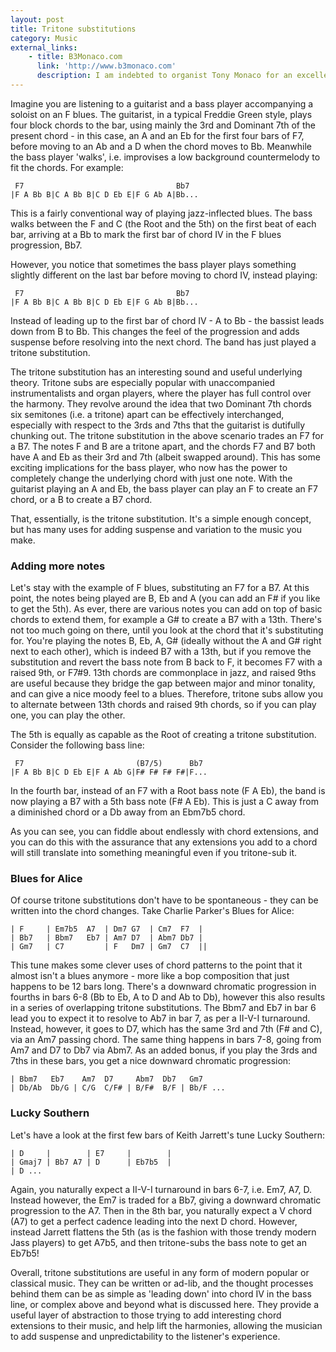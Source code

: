 ```yaml
---
layout: post
title: Tritone substitutions
category: Music
external_links:
    - title: B3Monaco.com
      link: 'http://www.b3monaco.com'
      description: I am indebted to organist Tony Monaco for an excellent article he wrote for the December 2012 issue of Downbeat magazine, which I used as a starting point for this post.
---
```


Imagine you are listening to a guitarist and a bass player accompanying a soloist on an F blues. The guitarist, in a typical Freddie Green style, plays four block chords to the bar, using mainly the 3rd and Dominant 7th of the present chord - in this case, an A and an Eb for the first four bars of F7, before moving to an Ab and a D when the chord moves to Bb. Meanwhile the bass player 'walks', i.e. improvises a low background countermelody to fit the chords. For example:

     F7                                  Bb7
    |F A Bb B|C A Bb B|C D Eb E|F G Ab A|Bb...

This is a fairly conventional way of playing jazz-inflected blues. The bass walks between the F and C (the Root and the 5th) on the first beat of each bar, arriving at a Bb to mark the first bar of chord IV in the F blues progression, Bb7.

However, you notice that sometimes the bass player plays something slightly different on the last bar before moving to chord IV, instead playing:

     F7                                  Bb7
    |F A Bb B|C A Bb B|C D Eb E|F G Ab B|Bb...

Instead of leading up to the first bar of chord IV - A to Bb - the bassist leads down from B to Bb. This changes the feel of the progression and adds suspense before resolving into the next chord. The band has just played a tritone substitution.

The tritone substitution has an interesting sound and useful underlying theory. Tritone subs are especially popular with unaccompanied instrumentalists and organ players, where the player has full control over the harmony. They revolve around the idea that two Dominant 7th chords six semitones (i.e. a tritone) apart can be effectively interchanged, especially with respect to the 3rds and 7ths that the guitarist is dutifully chunking out. The tritone substitution in the above scenario trades an F7 for a B7. The notes F and B are a tritone apart, and the chords F7 and B7 both have A and Eb as their 3rd and 7th (albeit swapped around). This has some exciting implications for the bass player, who now has the power to completely change the underlying chord with just one note. With the guitarist playing an A and Eb, the bass player can play an F to create an F7 chord, or a B to create a B7 chord.

That, essentially, is the tritone substitution. It's a simple enough concept, but has many uses for adding suspense and variation to the music you make.

### Adding more notes
Let's stay with the example of F blues, substituting an F7 for a B7. At this point, the notes being played are B, Eb and A (you can add an F# if you like to get the 5th). As ever, there are various notes you can add on top of basic chords to extend them, for example a G# to create a B7 with a 13th. There's not too much going on there, until you look at the chord that it's substituting for. You're playing the notes B, Eb, A, G# (ideally without the A and G# right next to each other), which is indeed B7 with a 13th, but if you remove the substitution and revert the bass note from B back to F, it becomes F7 with a raised 9th, or F7#9. 13th chords are commonplace in jazz, and raised 9ths are useful because they bridge the gap between major and minor tonality, and can give a nice moody feel to a blues. Therefore, tritone subs allow you to alternate between 13th chords and raised 9th chords, so if you can play one, you can play the other.

The 5th is equally as capable as the Root of creating a tritone substitution. Consider the following bass line:

     F7                         (B7/5)      Bb7
    |F A Bb B|C D Eb E|F A Ab G|F# F# F# F#|F...

In the fourth bar, instead of an F7 with a Root bass note (F A Eb), the band is now playing a B7 with a 5th bass note (F# A Eb). This is just a C away from a diminished chord or a Db away from an Ebm7b5 chord.

As you can see, you can fiddle about endlessly with chord extensions, and you can do this with the assurance that any extensions you add to a chord will still translate into something meaningful even if you tritone-sub it.

### Blues for Alice
Of course tritone substitutions don't have to be spontaneous - they can be written into the chord changes. Take Charlie Parker's Blues for Alice:

    | F     | Em7b5  A7  | Dm7 G7  | Cm7  F7  |
    | Bb7   | Bbm7   Eb7 | Am7 D7  | Abm7 Db7 |
    | Gm7   | C7         | F   Dm7 | Gm7  C7  ||

This tune makes some clever uses of chord patterns to the point that it almost isn't a blues anymore - more like a bop composition that just happens to be 12 bars long. There's a downward chromatic progression in fourths in bars 6-8 (Bb to Eb, A to D and Ab to Db), however this also results in a series of overlapping tritone substitutions. The Bbm7 and Eb7 in bar 6 lead you to expect it to resolve to Ab7 in bar 7, as per a II-V-I turnaround. Instead, however, it goes to D7, which has the same 3rd and 7th (F# and C), via an Am7 passing chord. The same thing happens in bars 7-8, going from Am7 and D7 to Db7 via Abm7. As an added bonus, if you play the 3rds and 7ths in these bars, you get a nice downward chromatic progression:

    | Bbm7   Eb7    Am7  D7     Abm7  Db7   Gm7
    | Db/Ab  Db/G | C/G  C/F# | B/F#  B/F | Bb/F ...

### Lucky Southern
Let's have a look at the first few bars of Keith Jarrett's tune Lucky Southern:

    | D     |        | E7     |        |
    | Gmaj7 | Bb7 A7 | D      | Eb7b5  |
    | D ...

Again, you naturally expect a II-V-I turnaround in bars 6-7, i.e. Em7, A7, D. Instead however, the Em7 is traded for a Bb7, giving a downward chromatic progression to the A7. Then in the 8th bar, you naturally expect a V chord (A7) to get a perfect cadence leading into the next D chord. However, instead Jarrett flattens the 5th (as is the fashion with those trendy modern Jass players) to get A7b5, and then tritone-subs the bass note to get an Eb7b5!

Overall, tritone substitutions are useful in any form of modern popular or classical music. They can be written or ad-lib, and the thought processes behind them can be as simple as 'leading down' into chord IV in the bass line, or complex above and beyond what is discussed here. They provide a useful layer of abstraction to those trying to add interesting chord extensions to their music, and help lift the harmonies, allowing the musician to add suspense and unpredictability to the listener's experience.
